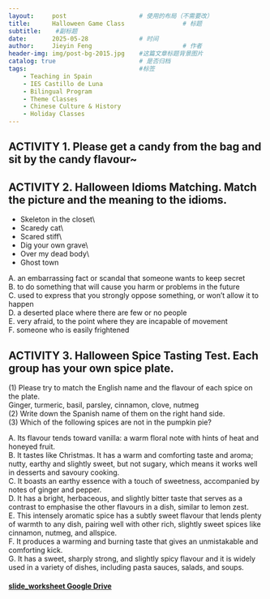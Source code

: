 ```yaml
---
layout:     post   				    # 使用的布局（不需要改）
title:      Halloween Game Class 				# 标题 
subtitle:    #副标题
date:       2025-05-28 				# 时间
author:     Jieyin Feng 						# 作者
header-img: img/post-bg-2015.jpg 	#这篇文章标题背景图片
catalog: true 						# 是否归档
tags:								#标签
    - Teaching in Spain 
    - IES Castillo de Luna
    - Bilingual Program
    - Theme Classes
    - Chinese Culture & History
    - Holiday Classes
---
```


## ACTIVITY 1. Please get a candy from the bag and sit by the candy flavour~

## ACTIVITY 2. Halloween Idioms Matching. Match the picture and the meaning to the idioms.
- Skeleton in the closet\
- Scaredy cat\
- Scared stiff\
- Dig your own grave\
- Over my dead body\
- Ghost town

A. an embarrassing fact or scandal that someone wants to keep secret\
B. to do something that will cause you harm or problems in the future\
C. used to express that you strongly oppose something, or won’t allow it to happen\
D. a deserted place where there are few or no people\
E. very afraid, to the point where they are incapable of movement\
F. someone who is easily frightened

## ACTIVITY 3. Halloween Spice Tasting Test. Each group has your own spice plate.
(1) Please try to match the English name and the flavour of each spice on the plate.\
Ginger, turmeric, basil, parsley, cinnamon, clove, nutmeg\
(2) Write down the Spanish name of them on the right hand side.\
(3) Which of the following spices are not in the pumpkin pie?

A. Its flavour tends toward vanilla: a warm floral note with hints of heat and honeyed fruit.\
B. It tastes like Christmas. It has a warm and comforting taste and aroma; nutty, earthy and slightly sweet, but not sugary, which means it works well in desserts and savoury cooking.\
C. It boasts an earthy essence with a touch of sweetness, accompanied by notes of ginger and pepper.\
D. It has a bright, herbaceous, and slightly bitter taste that serves as a contrast to emphasise the other flavours in a dish, similar to lemon zest.\
E. This intensely aromatic spice has a subtly sweet flavour that lends plenty of warmth to any dish, pairing well with other rich, slightly sweet spices like cinnamon, nutmeg, and allspice.\
F. It produces a warming and burning taste that gives an unmistakable and comforting kick.\
G. It has a sweet, sharply strong, and slightly spicy flavour and it is widely used in a variety of dishes, including pasta sauces, salads, and soups.

#### [slide_worksheet Google Drive](https://drive.google.com/drive/folders/1UbFr2laeYMXllb6wFGO5RQuqVSUyi7Cd?usp=drive_link)
